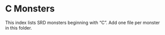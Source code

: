 # C Monsters

This index lists SRD monsters beginning with “C”. Add one file per monster in this folder.

